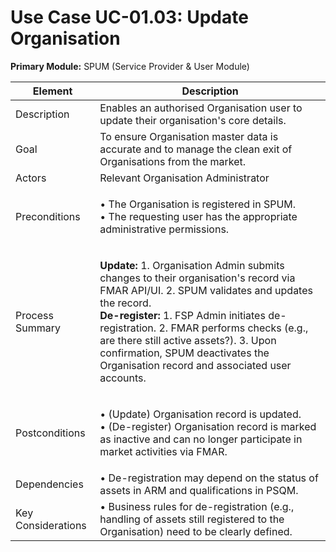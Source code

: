 # Use Case UC-01.03: Update Organisation

**Primary Module:** SPUM (Service Provider & User Module)

| Element            | Description                                                                                                                                                                                                                                                                                                                                                                                           |
| ------------------ | ----------------------------------------------------------------------------------------------------------------------------------------------------------------------------------------------------------------------------------------------------------------------------------------------------------------------------------------------------------------------------------------------------- |
| Description        | Enables an authorised Organisation user to update their organisation's core details.                                                                                                                                                                                                                                                                                                                  |
| Goal               | To ensure Organisation master data is accurate and to manage the clean exit of Organisations from the market.                                                                                                                                                                                                                                                                                         |
| Actors             | Relevant Organisation Administrator                                                                                                                                                                                                                                                                                                                                                                   |
| Preconditions      | <p>• The Organisation is registered in SPUM.<br>• The requesting user has the appropriate administrative permissions.</p>                                                                                                                                                                                                                                                                             |
| Process Summary    | <p><strong>Update:</strong> 1. Organisation Admin submits changes to their organisation's record via FMAR API/UI. 2. SPUM validates and updates the record.<br><strong>De-register:</strong> 1. FSP Admin initiates de-registration. 2. FMAR performs checks (e.g., are there still active assets?). 3. Upon confirmation, SPUM deactivates the Organisation record and associated user accounts.</p> |
| Postconditions     | <p>• (Update) Organisation record is updated.<br>• (De-register) Organisation record is marked as inactive and can no longer participate in market activities via FMAR.</p>                                                                                                                                                                                                                           |
| Dependencies       | • De-registration may depend on the status of assets in ARM and qualifications in PSQM.                                                                                                                                                                                                                                                                                                               |
| Key Considerations | • Business rules for de-registration (e.g., handling of assets still registered to the Organisation) need to be clearly defined.                                                                                                                                                                                                                                                                      |
